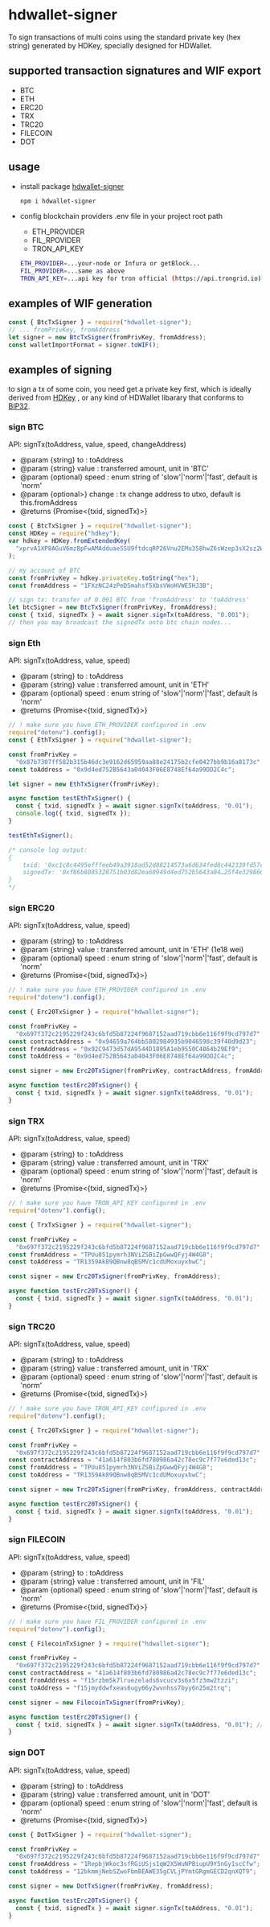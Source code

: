 # hdwallet-signer

To sign transactions of multi coins using the standard private key (hex string) generated by HDKey, specially designed for HDWallet.

## supported transaction signatures and WIF export

- BTC
- ETH
- ERC20
- TRX
- TRC20
- FILECOIN
- DOT

## usage

- install package [hdwallet-signer](https://www.npmjs.com/package/hdwallet-signer)
  ```sh
  npm i hdwallet-signer
  ```
- config blockchain providers .env file in your project root path

  - ETH_PROVIDER
  - FIL_RPOVIDER
  - TRON_API_KEY

  ```sh
  ETH_PROVIDER=...your-node or Infura or getBlock...
  FIL_PROVIDER=...same as above
  TRON_API_KEY=...api key for tron official (https://api.trongrid.io)
  ```

## examples of WIF generation

```js
const { BtcTxSigner } = require("hdwallet-signer");
// ... fromPrivKey, fromAddress
let signer = new BtcTxSigner(fromPrivKey, fromAddress);
const walletImportFormat = signer.toWIF();
```

## examples of signing

to sign a tx of some coin, you need get a private key first, which is ideally derived from [HDKey](https://npmjs.com/package/hdkey)
, or any kind of HDWallet libarary that conforms to [BIP32](https://www.npmjs.com/package/bip32).

### sign BTC

API: signTx(toAddress, value, speed, changeAddress)

- @param {string} to : toAddress
- @param {string} value : transferred amount, unit in 'BTC'
- @param {optional<string>} speed : enum string of 'slow'|'norm'|'fast', default is 'norm'
- @param {optional<string>>} change : tx change address to utxo, default is this.fromAddress
- @returns {Promise<{txid, signedTx}>}

```js
const { BtcTxSigner } = require("hdwallet-signer");
const HDKey = require("hdkey");
var hdkey = HDKey.fromExtendedKey(
  "xprvA1XP8AGuV6mzBpFwAMAdduaeSSU9ftdcqRP26Vnu2EMu358hwZ6sWzep3sX2sz2W1CLCqmuZZXpPddLMXri4ax5FYre2Q8D6nHkTmDXNqe3"
);

// my account of BTC
const fromPrivKey = hdkey.privateKey.toString("hex");
const fromAddress = "1FXzNC24zPeDSmahsf5XbsVWoHVWE5HJ3B";

// sign tx: transfer of 0.001 BTC from 'fromAddress' to 'toAddress'
let btcSigner = new BtcTxSigner(fromPrivKey, fromAddress);
const { txid, signedTx } = await signer.signTx(toAddress, "0.001");
// then you may broadcast the signedTx onto btc chain nodes...
```

### sign Eth

API: signTx(toAddress, value, speed)

- @param {string} to : toAddress
- @param {string} value : transferred amount, unit in 'ETH'
- @param {optional<string>} speed : enum string of 'slow'|'norm'|'fast', default is 'norm'
- @returns {Promise<{txid, signedTx}>}

```js
// ! make sure you have ETH_PROVIDER configured in .env
require("dotenv").config();
const { EthTxSigner } = require("hdwallet-signer");

const fromPrivKey =
  "0x87b7307ff582b315b46dc3e9162d65959aa88e24175b2cfe0427bb9b16a8173c";
const toAddress = "0x9d4ed752B5643a04043F06E8748Ef64a99DD2C4c";

let signer = new EthTxSigner(fromPrivKey);

async function testEthTxSigner() {
  const { txid, signedTx } = await signer.signTx(toAddress, "0.01");
  console.log({ txid, signedTx });
}

testEthTxSigner();

/* console log output:
{
    txid: '0xc1c8c4495efffeeb49a3918ad52d88214573a6d634fed8c442339fd57c210c5e', 
    signedTx: '0xf86b8085328751b03d82ea60949d4ed752b5643a04…25f4e329866b626c8075fdfd2b08c0a838405176fc3'
}
*/
```

### sign ERC20

API: signTx(toAddress, value, speed)

- @param {string} to : toAddress
- @param {string} value : transferred amount, unit in 'ETH' (1e18 wei)
- @param {optional<string>} speed : enum string of 'slow'|'norm'|'fast', default is 'norm'
- @returns {Promise<{txid, signedTx}>}

```js
// ! make sure you have ETH_PROVIDER configured in .env
require("dotenv").config();

const { Erc20TxSigner } = require("hdwallet-signer");

const fromPrivKey =
  "0x697f372c2195229f243c6bfd5b87224f9687152aad719cbb6e116f9f9cd797d7";
const contractAddress = "0x94659a764bb5802984935b9046598c39f40d9d23";
const fromAddress = "0x92C9473d57dA9544D1895A1eb9550C4864b29Ef9";
const toAddress = "0x9d4ed752B5643a04043F06E8748Ef64a99DD2C4c";

const signer = new Erc20TxSigner(fromPrivKey, contractAddress, fromAddress);

async function testErc20TxSigner() {
  const { txid, signedTx } = await signer.signTx(toAddress, "0.01");
}
```

### sign TRX

API: signTx(toAddress, value, speed)

- @param {string} to : toAddress
- @param {string} value : transferred amount, unit in 'TRX'
- @param {optional<string>} speed : enum string of 'slow'|'norm'|'fast', default is 'norm'
- @returns {Promise<{txid, signedTx}>}

```js
// ! make sure you have TRON_API_KEY configured in .env
require("dotenv").config();

const { TrxTxSigner } = require("hdwallet-signer");

const fromPrivKey =
  "0x697f372c2195229f243c6bfd5b87224f9687152aad719cbb6e116f9f9cd797d7";
const fromAddress = "TPUu851pymrh3NViZSBiZpGwwQFyj4W4G8";
const toAddress = "TR1359Ak89QBnw8qBSMVc1cdUMoxuyxhwC";

const signer = new Erc20TxSigner(fromPrivKey, fromAddress);

async function testErc20TxSigner() {
  const { txid, signedTx } = await signer.signTx(toAddress, "0.01");
}
```

### sign TRC20

API: signTx(toAddress, value, speed)

- @param {string} to : toAddress
- @param {string} value : transferred amount, unit in 'TRX'
- @param {optional<string>} speed : enum string of 'slow'|'norm'|'fast', default is 'norm'
- @returns {Promise<{txid, signedTx}>}

```js
// ! make sure you have TRON_API_KEY configured in .env
require("dotenv").config();

const { Trc20TxSigner } = require("hdwallet-signer");

const fromPrivKey =
  "0x697f372c2195229f243c6bfd5b87224f9687152aad719cbb6e116f9f9cd797d7";
const contractAddress = "41a614f803b6fd780986a42c78ec9c7f77e6ded13c";
const fromAddress = "TPUu851pymrh3NViZSBiZpGwwQFyj4W4G8";
const toAddress = "TR1359Ak89QBnw8qBSMVc1cdUMoxuyxhwC";

const signer = new Trc20TxSigner(fromPrivKey, fromAddress, contractAddress);

async function testErc20TxSigner() {
  const { txid, signedTx } = await signer.signTx(toAddress, "0.01");
}
```

### sign FILECOIN

API: signTx(toAddress, value, speed)

- @param {string} to : toAddress
- @param {string} value : transferred amount, unit in 'FIL'
- @param {optional<string>} speed : enum string of 'slow'|'norm'|'fast', default is 'norm'
- @returns {Promise<{txid, signedTx}>}

```js
// ! make sure you have FIL_PROVIDER configured in .env
require("dotenv").config();

const { FilecoinTxSigner } = require("hdwallet-signer");

const fromPrivKey =
  "0x697f372c2195229f243c6bfd5b87224f9687152aad719cbb6e116f9f9cd797d7";
const contractAddress = "41a614f803b6fd780986a42c78ec9c7f77e6ded13c";
const fromAddress = "f15rzbm5k7lruezelads6vcucv3s6x5fz3mw2tzzi";
const toAddress = "f15jmyddwfxeas6ugy66y2wvnhss7byy6n25m2trq";

const signer = new FilecoinTxSigner(fromPrivKey);

async function testErc20TxSigner() {
  const { txid, signedTx } = await signer.signTx(toAddress, "0.01"); // note: txid alaways is null
}
```

### sign DOT

API: signTx(toAddress, value, speed)

- @param {string} to : toAddress
- @param {string} value : transferred amount, unit in 'DOT'
- @param {optional<string>} speed : enum string of 'slow'|'norm'|'fast', default is 'norm'
- @returns {Promise<{txid, signedTx}>}

```js
const { DotTxSigner } = require("hdwallet-signer");

const fromPrivKey =
  "0x697f372c2195229f243c6bfd5b87224f9687152aad719cbb6e116f9f9cd797d7";
const fromAddress = "1RepbjWkoc3sfRGiUSjs1qW2X5WuNPBiupU9Y5nGy1scCfw";
const toAddress = "12bkmmjNebSZwoFbmBEAWE35gCVLjPYmtGRgmGECD2qnXQT9";

const signer = new DotTxSigner(fromPrivKey, fromAddress);

async function testErc20TxSigner() {
  const { txid, signedTx } = await signer.signTx(toAddress, "0.01");
}
```
